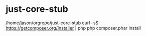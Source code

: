 # just-core-stub
/home/jason/orgrepo/just-core-stub
curl -sS https://getcomposer.org/installer | php
php composer.phar install



